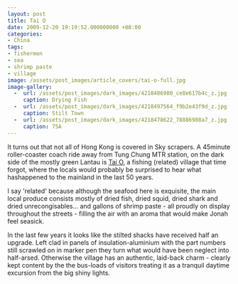 ```yaml
---
layout: post
title: Tai O
date: 2009-12-20 19:19:52.000000000 +08:00
categories:
- China
tags:
- fishermen
- sea
- shrimp paste
- village
image: /assets/post_images/article_covers/tai-o-full.jpg
image-gallery:
  -  url: /assets/post_images/dark_images/4218486980_ce8e617b4c_z.jpg
     caption: Drying Fish
  -  url: /assets/post_images/dark_images/4218497564_f9b2e43f9d_z.jpg
     caption: Stilt Town
  -  url: /assets/post_images/dark_images/4218478622_78886908a7_z.jpg
     caption: 75A
---
```

It turns out that not all of Hong Kong is covered in Sky scrapers. A 45minute roller-coaster coach ride away from Tung Chung MTR station, on the dark side of the mostly green Lantau is <a href="http://en.wikipedia.org/wiki/Tai_O" target="_blank">Tai O</a>, a fishing (related) village that time forgot, where the locals would probably be surprised to hear what hashappened to the mainland in the last 50 years.

I say 'related' because although the seafood here is exquisite, the main local produce consists mostly of dried fish, dried squid, dried shark and dried unrecongisables... and gallons of shrimp paste - all proudly on display throughout the streets - filling the air with an aroma that would make Jonah feel seasick.

In the last few years it looks like the stilted shacks have received half an upgrade. Left clad in panels of insulation-aluminium with the part numbers still scrawled on in marker pen they turn what would have been neglect into half-arsed. Otherwise the village has an authentic, laid-back charm - clearly kept content by the the bus-loads of visitors treating it as a tranquil daytime excursion from the big shiny lights.

